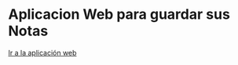 # Aplicacion Web para guardar sus Notas

[Ir a la aplicación web](https://brayanduranvelasquez.github.io/app-de-notas/)
